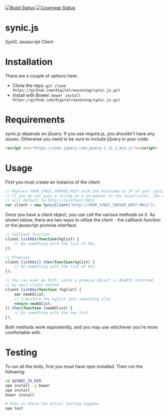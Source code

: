 [![Build Status](https://travis-ci.org/digitalreasoning/synic.js.svg?branch=master)](https://travis-ci.org/digitalreasoning/synic.js)
[![Coverage Status](https://coveralls.io/repos/digitalreasoning/synic.js/badge.svg?branch=master)](https://coveralls.io/r/digitalreasoning/synic.js)

synic.js
========

SynIC Javascript Client

# Installation

There are a couple of options here:

* Clone the repo: `git clone https://github.com/digitalreasoning/synic.js.git`
* Install with Bower: `bower install https://github.com/digitalreasoning/synic.js.git`


# Requirements

synic.js depends on jQuery.  If you use require.js, you shouldn't have any issues.  Otherwise you need to be sure to include jQuery in your code:

```html
<script src="https://code.jquery.com/jquery-1.11.1.min.js"></script>
```


# Usage

First you must create an instance of the client:

```javascript
// Replace YOUR_SYNIC_SERVER_HOST with the hostname or IP of your synic server.
// If you do not pass a string as a parameter to the constructor, the url
// will default to http://localhost:9011
var client = new SynicClient("http://YOUR_SYNIC_SERVER_HOST:9011");
```

Once you have a client object, you can call the various methods on it.  As shown below, there are two ways to utilize the client - the callback function or the javascript promise interface.

```javascript
// Callback function
client.listKGs(function(kglist) {
    // Do something with the list of KGs
});

// Promises
client.listKGs().then(function(kglist) {
    // Do something with the list of KGs
});

// You can even do both, since a promise object is ALWAYS returned
// by each client method
client.listKGs(function (kglist) {
    var newKGlist;
    // transform the kglist into something else
    return newKGlist;
}).then(function (newKGlist) {
    // Do something with the new list
});
```

Both methods work equivalently, and you may use whichever you're more comfortable with.

# Testing

To run all the tests, first you must have npm installed.  Then run the following:

```bash
cd $SYNIC_JS_DIR
npm install -g bower
npm install
bower install

# this is where the actual testing happens
npm test
```